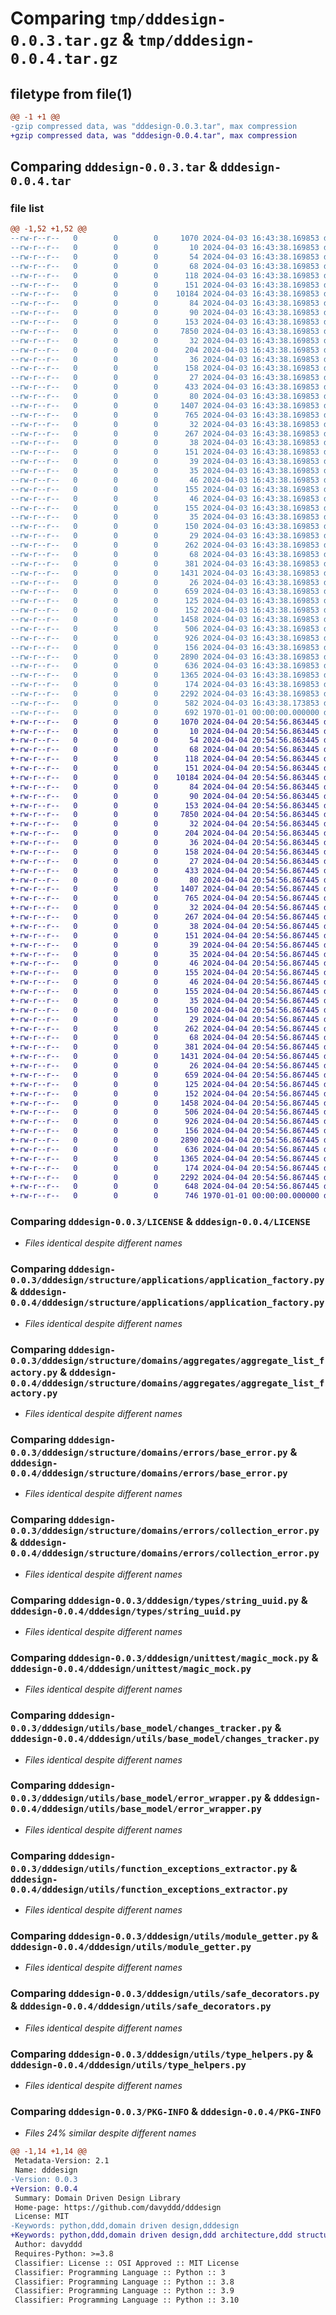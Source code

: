 # Comparing `tmp/dddesign-0.0.3.tar.gz` & `tmp/dddesign-0.0.4.tar.gz`

## filetype from file(1)

```diff
@@ -1 +1 @@
-gzip compressed data, was "dddesign-0.0.3.tar", max compression
+gzip compressed data, was "dddesign-0.0.4.tar", max compression
```

## Comparing `dddesign-0.0.3.tar` & `dddesign-0.0.4.tar`

### file list

```diff
@@ -1,52 +1,52 @@
--rw-r--r--   0        0        0     1070 2024-04-03 16:43:38.169853 dddesign-0.0.3/LICENSE
--rw-r--r--   0        0        0       10 2024-04-03 16:43:38.169853 dddesign-0.0.3/README.md
--rw-r--r--   0        0        0       54 2024-04-03 16:43:38.169853 dddesign-0.0.3/dddesign/__init__.py
--rw-r--r--   0        0        0       68 2024-04-03 16:43:38.169853 dddesign-0.0.3/dddesign/structure/__init__.py
--rw-r--r--   0        0        0      118 2024-04-03 16:43:38.169853 dddesign-0.0.3/dddesign/structure/applications/__init__.py
--rw-r--r--   0        0        0      151 2024-04-03 16:43:38.169853 dddesign-0.0.3/dddesign/structure/applications/application.py
--rw-r--r--   0        0        0    10184 2024-04-03 16:43:38.169853 dddesign-0.0.3/dddesign/structure/applications/application_factory.py
--rw-r--r--   0        0        0       84 2024-04-03 16:43:38.169853 dddesign-0.0.3/dddesign/structure/domains/__init__.py
--rw-r--r--   0        0        0       90 2024-04-03 16:43:38.169853 dddesign-0.0.3/dddesign/structure/domains/aggregates/__init__.py
--rw-r--r--   0        0        0      153 2024-04-03 16:43:38.169853 dddesign-0.0.3/dddesign/structure/domains/aggregates/aggregate.py
--rw-r--r--   0        0        0     7850 2024-04-03 16:43:38.169853 dddesign-0.0.3/dddesign/structure/domains/aggregates/aggregate_list_factory.py
--rw-r--r--   0        0        0       32 2024-04-03 16:43:38.169853 dddesign-0.0.3/dddesign/structure/domains/constants/__init__.py
--rw-r--r--   0        0        0      204 2024-04-03 16:43:38.169853 dddesign-0.0.3/dddesign/structure/domains/constants/base_enum.py
--rw-r--r--   0        0        0       36 2024-04-03 16:43:38.169853 dddesign-0.0.3/dddesign/structure/domains/dto/__init__.py
--rw-r--r--   0        0        0      158 2024-04-03 16:43:38.169853 dddesign-0.0.3/dddesign/structure/domains/dto/dto.py
--rw-r--r--   0        0        0       27 2024-04-03 16:43:38.169853 dddesign-0.0.3/dddesign/structure/domains/entities/__init__.py
--rw-r--r--   0        0        0      433 2024-04-03 16:43:38.169853 dddesign-0.0.3/dddesign/structure/domains/entities/entity.py
--rw-r--r--   0        0        0       80 2024-04-03 16:43:38.169853 dddesign-0.0.3/dddesign/structure/domains/errors/__init__.py
--rw-r--r--   0        0        0     1407 2024-04-03 16:43:38.169853 dddesign-0.0.3/dddesign/structure/domains/errors/base_error.py
--rw-r--r--   0        0        0      765 2024-04-03 16:43:38.169853 dddesign-0.0.3/dddesign/structure/domains/errors/collection_error.py
--rw-r--r--   0        0        0       32 2024-04-03 16:43:38.169853 dddesign-0.0.3/dddesign/structure/domains/types/__init__.py
--rw-r--r--   0        0        0      267 2024-04-03 16:43:38.169853 dddesign-0.0.3/dddesign/structure/domains/types/base_type.py
--rw-r--r--   0        0        0       38 2024-04-03 16:43:38.169853 dddesign-0.0.3/dddesign/structure/domains/value_objects/__init__.py
--rw-r--r--   0        0        0      151 2024-04-03 16:43:38.169853 dddesign-0.0.3/dddesign/structure/domains/value_objects/value_object.py
--rw-r--r--   0        0        0       39 2024-04-03 16:43:38.169853 dddesign-0.0.3/dddesign/structure/infrastructure/__init__.py
--rw-r--r--   0        0        0       35 2024-04-03 16:43:38.169853 dddesign-0.0.3/dddesign/structure/infrastructure/adapters/__init__.py
--rw-r--r--   0        0        0       46 2024-04-03 16:43:38.169853 dddesign-0.0.3/dddesign/structure/infrastructure/adapters/external/__init__.py
--rw-r--r--   0        0        0      155 2024-04-03 16:43:38.169853 dddesign-0.0.3/dddesign/structure/infrastructure/adapters/external/external_adapter.py
--rw-r--r--   0        0        0       46 2024-04-03 16:43:38.169853 dddesign-0.0.3/dddesign/structure/infrastructure/adapters/internal/__init__.py
--rw-r--r--   0        0        0      155 2024-04-03 16:43:38.169853 dddesign-0.0.3/dddesign/structure/infrastructure/adapters/internal/internal_adapter.py
--rw-r--r--   0        0        0       35 2024-04-03 16:43:38.169853 dddesign-0.0.3/dddesign/structure/infrastructure/repositories/__init__.py
--rw-r--r--   0        0        0      150 2024-04-03 16:43:38.169853 dddesign-0.0.3/dddesign/structure/infrastructure/repositories/repository.py
--rw-r--r--   0        0        0       29 2024-04-03 16:43:38.169853 dddesign-0.0.3/dddesign/structure/services/__init__.py
--rw-r--r--   0        0        0      262 2024-04-03 16:43:38.169853 dddesign-0.0.3/dddesign/structure/services/service.py
--rw-r--r--   0        0        0       68 2024-04-03 16:43:38.169853 dddesign-0.0.3/dddesign/types/__init__.py
--rw-r--r--   0        0        0      381 2024-04-03 16:43:38.169853 dddesign-0.0.3/dddesign/types/email_str.py
--rw-r--r--   0        0        0     1431 2024-04-03 16:43:38.169853 dddesign-0.0.3/dddesign/types/string_uuid.py
--rw-r--r--   0        0        0       26 2024-04-03 16:43:38.169853 dddesign-0.0.3/dddesign/unittest/__init__.py
--rw-r--r--   0        0        0      659 2024-04-03 16:43:38.169853 dddesign-0.0.3/dddesign/unittest/magic_mock.py
--rw-r--r--   0        0        0      125 2024-04-03 16:43:38.169853 dddesign-0.0.3/dddesign/utils/__init__.py
--rw-r--r--   0        0        0      152 2024-04-03 16:43:38.169853 dddesign-0.0.3/dddesign/utils/base_model/__init__.py
--rw-r--r--   0        0        0     1458 2024-04-03 16:43:38.169853 dddesign-0.0.3/dddesign/utils/base_model/changes_tracker.py
--rw-r--r--   0        0        0      506 2024-04-03 16:43:38.169853 dddesign-0.0.3/dddesign/utils/base_model/error_instance_factory.py
--rw-r--r--   0        0        0      926 2024-04-03 16:43:38.169853 dddesign-0.0.3/dddesign/utils/base_model/error_wrapper.py
--rw-r--r--   0        0        0      156 2024-04-03 16:43:38.169853 dddesign-0.0.3/dddesign/utils/convertors.py
--rw-r--r--   0        0        0     2890 2024-04-03 16:43:38.169853 dddesign-0.0.3/dddesign/utils/function_exceptions_extractor.py
--rw-r--r--   0        0        0      636 2024-04-03 16:43:38.169853 dddesign-0.0.3/dddesign/utils/module_getter.py
--rw-r--r--   0        0        0     1365 2024-04-03 16:43:38.169853 dddesign-0.0.3/dddesign/utils/safe_decorators.py
--rw-r--r--   0        0        0      174 2024-04-03 16:43:38.169853 dddesign-0.0.3/dddesign/utils/sequence_helpers.py
--rw-r--r--   0        0        0     2292 2024-04-03 16:43:38.169853 dddesign-0.0.3/dddesign/utils/type_helpers.py
--rw-r--r--   0        0        0      582 2024-04-03 16:43:38.173853 dddesign-0.0.3/pyproject.toml
--rw-r--r--   0        0        0      692 1970-01-01 00:00:00.000000 dddesign-0.0.3/PKG-INFO
+-rw-r--r--   0        0        0     1070 2024-04-04 20:54:56.863445 dddesign-0.0.4/LICENSE
+-rw-r--r--   0        0        0       10 2024-04-04 20:54:56.863445 dddesign-0.0.4/README.md
+-rw-r--r--   0        0        0       54 2024-04-04 20:54:56.863445 dddesign-0.0.4/dddesign/__init__.py
+-rw-r--r--   0        0        0       68 2024-04-04 20:54:56.863445 dddesign-0.0.4/dddesign/structure/__init__.py
+-rw-r--r--   0        0        0      118 2024-04-04 20:54:56.863445 dddesign-0.0.4/dddesign/structure/applications/__init__.py
+-rw-r--r--   0        0        0      151 2024-04-04 20:54:56.863445 dddesign-0.0.4/dddesign/structure/applications/application.py
+-rw-r--r--   0        0        0    10184 2024-04-04 20:54:56.863445 dddesign-0.0.4/dddesign/structure/applications/application_factory.py
+-rw-r--r--   0        0        0       84 2024-04-04 20:54:56.863445 dddesign-0.0.4/dddesign/structure/domains/__init__.py
+-rw-r--r--   0        0        0       90 2024-04-04 20:54:56.863445 dddesign-0.0.4/dddesign/structure/domains/aggregates/__init__.py
+-rw-r--r--   0        0        0      153 2024-04-04 20:54:56.863445 dddesign-0.0.4/dddesign/structure/domains/aggregates/aggregate.py
+-rw-r--r--   0        0        0     7850 2024-04-04 20:54:56.863445 dddesign-0.0.4/dddesign/structure/domains/aggregates/aggregate_list_factory.py
+-rw-r--r--   0        0        0       32 2024-04-04 20:54:56.863445 dddesign-0.0.4/dddesign/structure/domains/constants/__init__.py
+-rw-r--r--   0        0        0      204 2024-04-04 20:54:56.863445 dddesign-0.0.4/dddesign/structure/domains/constants/base_enum.py
+-rw-r--r--   0        0        0       36 2024-04-04 20:54:56.863445 dddesign-0.0.4/dddesign/structure/domains/dto/__init__.py
+-rw-r--r--   0        0        0      158 2024-04-04 20:54:56.863445 dddesign-0.0.4/dddesign/structure/domains/dto/dto.py
+-rw-r--r--   0        0        0       27 2024-04-04 20:54:56.863445 dddesign-0.0.4/dddesign/structure/domains/entities/__init__.py
+-rw-r--r--   0        0        0      433 2024-04-04 20:54:56.867445 dddesign-0.0.4/dddesign/structure/domains/entities/entity.py
+-rw-r--r--   0        0        0       80 2024-04-04 20:54:56.867445 dddesign-0.0.4/dddesign/structure/domains/errors/__init__.py
+-rw-r--r--   0        0        0     1407 2024-04-04 20:54:56.867445 dddesign-0.0.4/dddesign/structure/domains/errors/base_error.py
+-rw-r--r--   0        0        0      765 2024-04-04 20:54:56.867445 dddesign-0.0.4/dddesign/structure/domains/errors/collection_error.py
+-rw-r--r--   0        0        0       32 2024-04-04 20:54:56.867445 dddesign-0.0.4/dddesign/structure/domains/types/__init__.py
+-rw-r--r--   0        0        0      267 2024-04-04 20:54:56.867445 dddesign-0.0.4/dddesign/structure/domains/types/base_type.py
+-rw-r--r--   0        0        0       38 2024-04-04 20:54:56.867445 dddesign-0.0.4/dddesign/structure/domains/value_objects/__init__.py
+-rw-r--r--   0        0        0      151 2024-04-04 20:54:56.867445 dddesign-0.0.4/dddesign/structure/domains/value_objects/value_object.py
+-rw-r--r--   0        0        0       39 2024-04-04 20:54:56.867445 dddesign-0.0.4/dddesign/structure/infrastructure/__init__.py
+-rw-r--r--   0        0        0       35 2024-04-04 20:54:56.867445 dddesign-0.0.4/dddesign/structure/infrastructure/adapters/__init__.py
+-rw-r--r--   0        0        0       46 2024-04-04 20:54:56.867445 dddesign-0.0.4/dddesign/structure/infrastructure/adapters/external/__init__.py
+-rw-r--r--   0        0        0      155 2024-04-04 20:54:56.867445 dddesign-0.0.4/dddesign/structure/infrastructure/adapters/external/external_adapter.py
+-rw-r--r--   0        0        0       46 2024-04-04 20:54:56.867445 dddesign-0.0.4/dddesign/structure/infrastructure/adapters/internal/__init__.py
+-rw-r--r--   0        0        0      155 2024-04-04 20:54:56.867445 dddesign-0.0.4/dddesign/structure/infrastructure/adapters/internal/internal_adapter.py
+-rw-r--r--   0        0        0       35 2024-04-04 20:54:56.867445 dddesign-0.0.4/dddesign/structure/infrastructure/repositories/__init__.py
+-rw-r--r--   0        0        0      150 2024-04-04 20:54:56.867445 dddesign-0.0.4/dddesign/structure/infrastructure/repositories/repository.py
+-rw-r--r--   0        0        0       29 2024-04-04 20:54:56.867445 dddesign-0.0.4/dddesign/structure/services/__init__.py
+-rw-r--r--   0        0        0      262 2024-04-04 20:54:56.867445 dddesign-0.0.4/dddesign/structure/services/service.py
+-rw-r--r--   0        0        0       68 2024-04-04 20:54:56.867445 dddesign-0.0.4/dddesign/types/__init__.py
+-rw-r--r--   0        0        0      381 2024-04-04 20:54:56.867445 dddesign-0.0.4/dddesign/types/email_str.py
+-rw-r--r--   0        0        0     1431 2024-04-04 20:54:56.867445 dddesign-0.0.4/dddesign/types/string_uuid.py
+-rw-r--r--   0        0        0       26 2024-04-04 20:54:56.867445 dddesign-0.0.4/dddesign/unittest/__init__.py
+-rw-r--r--   0        0        0      659 2024-04-04 20:54:56.867445 dddesign-0.0.4/dddesign/unittest/magic_mock.py
+-rw-r--r--   0        0        0      125 2024-04-04 20:54:56.867445 dddesign-0.0.4/dddesign/utils/__init__.py
+-rw-r--r--   0        0        0      152 2024-04-04 20:54:56.867445 dddesign-0.0.4/dddesign/utils/base_model/__init__.py
+-rw-r--r--   0        0        0     1458 2024-04-04 20:54:56.867445 dddesign-0.0.4/dddesign/utils/base_model/changes_tracker.py
+-rw-r--r--   0        0        0      506 2024-04-04 20:54:56.867445 dddesign-0.0.4/dddesign/utils/base_model/error_instance_factory.py
+-rw-r--r--   0        0        0      926 2024-04-04 20:54:56.867445 dddesign-0.0.4/dddesign/utils/base_model/error_wrapper.py
+-rw-r--r--   0        0        0      156 2024-04-04 20:54:56.867445 dddesign-0.0.4/dddesign/utils/convertors.py
+-rw-r--r--   0        0        0     2890 2024-04-04 20:54:56.867445 dddesign-0.0.4/dddesign/utils/function_exceptions_extractor.py
+-rw-r--r--   0        0        0      636 2024-04-04 20:54:56.867445 dddesign-0.0.4/dddesign/utils/module_getter.py
+-rw-r--r--   0        0        0     1365 2024-04-04 20:54:56.867445 dddesign-0.0.4/dddesign/utils/safe_decorators.py
+-rw-r--r--   0        0        0      174 2024-04-04 20:54:56.867445 dddesign-0.0.4/dddesign/utils/sequence_helpers.py
+-rw-r--r--   0        0        0     2292 2024-04-04 20:54:56.867445 dddesign-0.0.4/dddesign/utils/type_helpers.py
+-rw-r--r--   0        0        0      648 2024-04-04 20:54:56.867445 dddesign-0.0.4/pyproject.toml
+-rw-r--r--   0        0        0      746 1970-01-01 00:00:00.000000 dddesign-0.0.4/PKG-INFO
```

### Comparing `dddesign-0.0.3/LICENSE` & `dddesign-0.0.4/LICENSE`

 * *Files identical despite different names*

### Comparing `dddesign-0.0.3/dddesign/structure/applications/application_factory.py` & `dddesign-0.0.4/dddesign/structure/applications/application_factory.py`

 * *Files identical despite different names*

### Comparing `dddesign-0.0.3/dddesign/structure/domains/aggregates/aggregate_list_factory.py` & `dddesign-0.0.4/dddesign/structure/domains/aggregates/aggregate_list_factory.py`

 * *Files identical despite different names*

### Comparing `dddesign-0.0.3/dddesign/structure/domains/errors/base_error.py` & `dddesign-0.0.4/dddesign/structure/domains/errors/base_error.py`

 * *Files identical despite different names*

### Comparing `dddesign-0.0.3/dddesign/structure/domains/errors/collection_error.py` & `dddesign-0.0.4/dddesign/structure/domains/errors/collection_error.py`

 * *Files identical despite different names*

### Comparing `dddesign-0.0.3/dddesign/types/string_uuid.py` & `dddesign-0.0.4/dddesign/types/string_uuid.py`

 * *Files identical despite different names*

### Comparing `dddesign-0.0.3/dddesign/unittest/magic_mock.py` & `dddesign-0.0.4/dddesign/unittest/magic_mock.py`

 * *Files identical despite different names*

### Comparing `dddesign-0.0.3/dddesign/utils/base_model/changes_tracker.py` & `dddesign-0.0.4/dddesign/utils/base_model/changes_tracker.py`

 * *Files identical despite different names*

### Comparing `dddesign-0.0.3/dddesign/utils/base_model/error_wrapper.py` & `dddesign-0.0.4/dddesign/utils/base_model/error_wrapper.py`

 * *Files identical despite different names*

### Comparing `dddesign-0.0.3/dddesign/utils/function_exceptions_extractor.py` & `dddesign-0.0.4/dddesign/utils/function_exceptions_extractor.py`

 * *Files identical despite different names*

### Comparing `dddesign-0.0.3/dddesign/utils/module_getter.py` & `dddesign-0.0.4/dddesign/utils/module_getter.py`

 * *Files identical despite different names*

### Comparing `dddesign-0.0.3/dddesign/utils/safe_decorators.py` & `dddesign-0.0.4/dddesign/utils/safe_decorators.py`

 * *Files identical despite different names*

### Comparing `dddesign-0.0.3/dddesign/utils/type_helpers.py` & `dddesign-0.0.4/dddesign/utils/type_helpers.py`

 * *Files identical despite different names*

### Comparing `dddesign-0.0.3/PKG-INFO` & `dddesign-0.0.4/PKG-INFO`

 * *Files 24% similar despite different names*

```diff
@@ -1,14 +1,14 @@
 Metadata-Version: 2.1
 Name: dddesign
-Version: 0.0.3
+Version: 0.0.4
 Summary: Domain Driven Design Library
 Home-page: https://github.com/davyddd/dddesign
 License: MIT
-Keywords: python,ddd,domain driven design,dddesign
+Keywords: python,ddd,domain driven design,ddd architecture,ddd structure,architecture,structure,dddesign
 Author: davyddd
 Requires-Python: >=3.8
 Classifier: License :: OSI Approved :: MIT License
 Classifier: Programming Language :: Python :: 3
 Classifier: Programming Language :: Python :: 3.8
 Classifier: Programming Language :: Python :: 3.9
 Classifier: Programming Language :: Python :: 3.10
```

